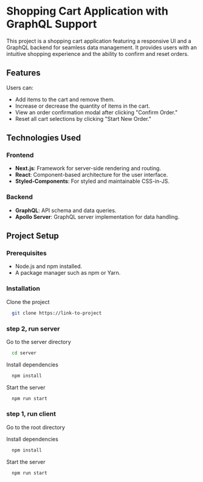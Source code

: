 # Shopping Cart Application with GraphQL Support  

This project is a shopping cart application featuring a responsive UI and a GraphQL backend for seamless data management. It provides users with an intuitive shopping experience and the ability to confirm and reset orders.  

## Features  

Users can:  
- Add items to the cart and remove them.  
- Increase or decrease the quantity of items in the cart.  
- View an order confirmation modal after clicking "Confirm Order."  
- Reset all cart selections by clicking "Start New Order."  

## Technologies Used  

### Frontend  
- **Next.js**: Framework for server-side rendering and routing.  
- **React**: Component-based architecture for the user interface.  
- **Styled-Components**: For styled and maintainable CSS-in-JS.  

### Backend  
- **GraphQL**: API schema and data queries.  
- **Apollo Server**: GraphQL server implementation for data handling.  

## Project Setup  

### Prerequisites  
- Node.js and npm installed.  
- A package manager such as npm or Yarn.  

### Installation  

Clone the project

```bash
  git clone https://link-to-project
```

### step 2, run server
Go to the server directory

```bash
  cd server
```

Install dependencies

```bash
  npm install
```

Start the server

```bash
  npm run start
```


### step 1, run client
Go to the root directory

Install dependencies

```bash
  npm install
```

Start the server

```bash
  npm run start
